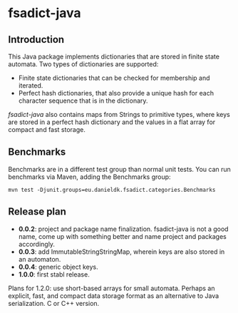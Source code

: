 # fsadict-java

## Introduction

This Java package implements dictionaries that are stored in finite state
automata. Two types of dictionaries are supported:

 * Finite state dictionaries that can be checked for membership and
   iterated.
 * Perfect hash dictionaries, that also provide a unique hash for each
   character sequence that is in the dictionary.

*fsadict-java* also contains maps from Strings to primitive types, where
keys are stored in a perfect hash dictionary and the values in a flat array
for compact and fast storage.

## Benchmarks

Benchmarks are in a different test group than normal unit tests. You can run
benchmarks via Maven, adding the Benchmarks group:

    mvn test -Djunit.groups=eu.danieldk.fsadict.categories.Benchmarks

## Release plan

 * **0.0.2**: project and package name finalization. fsadict-java is not
   a good name, come up with something better and name project and packages
   accordingly.
 * **0.0.3**: add ImmutableStringStringMap, wherein keys are also stored
   in an automaton.
 * **0.0.4**: generic object keys.
 * **1.0.0**: first stabl release.

Plans for 1.2.0: use short-based arrays for small automata. Perhaps an
explicit, fast, and compact data storage format as an alternative to Java
serialization. C or C++ version.
